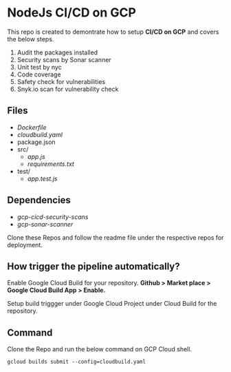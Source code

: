 # NodeJs CI/CD on GCP

This repo is created to demontrate how to setup **CI/CD on GCP** and covers the below steps.

 1. Audit the packages installed
 2. Security scans by Sonar scanner
 3. Unit test by nyc
 4. Code coverage
 5. Safety check for vulnerabilities
 6. Snyk.io scan for vulnerability check

## Files

 - *Dockerfile*
 - *cloudbuild.yaml*
 - package.json
 - src/
	 - *app.js*
	 - *requirements.txt*
 - test/
	 - *app.test.js*


## Dependencies

 - *gcp-cicd-security-scans*
 - *gcp-sonar-scanner*

Clone these Repos and follow the readme file under the respective repos for deployment.

## How trigger the pipeline automatically?
Enable Google Cloud Build for your repository. 
**Github > Market place > Google Cloud Build App > Enable.**

Setup build triggger under Google Cloud Project under Cloud Build for the repository.

## Command
Clone the Repo and run the below command on GCP Cloud shell.

    gcloud builds submit --config=cloudbuild.yaml
